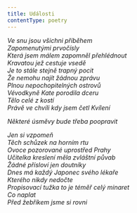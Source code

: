 ```yaml
---
title: Události
contentType: poetry
---
```


<section>

_Ve snu jsou všichni příběhem  
Zapomenutými prvočísly  
Která jsem málem zapomněl přehlédnout  
Kravatou jež cestuje vsedě  
Je to stále stejně trapný pocit  
Že nemohu najít žádnou zprávu  
Plnou nepochopitelných ostrovů  
Vévodkyně Kate porodila dceru  
Tělo celé z kostí  
Právě ve chvíli kdy jsem četl Kvílení_

</section>

<section>

_Některé úsměvy bude třeba poopravit_

</section>

<section>

_Jen si vzpomeň  
Těch schůzek na horním rtu  
Ovoce pozorované uprostřed Prahy  
Učitelka kreslení měla zvláštní půvab  
Žádné přísloví jen doutníky  
Dnes má každý Japonec svého lékaře  
Kterého nikdy nedočte  
Propisovací tužka to je téměř celý minaret  
Co naplat  
Před žebříkem jsme si rovni_

</section>
